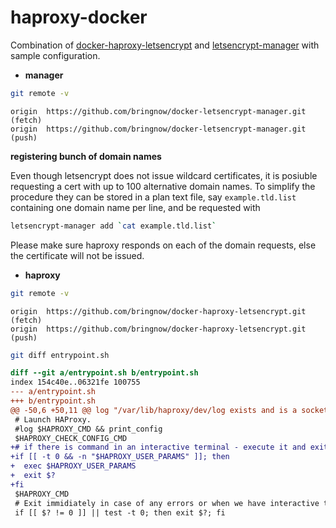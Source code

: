 # haproxy-docker
Combination of [docker-haproxy-letsencrypt](https://github.com/bringnow/docker-haproxy-letsencrypt) and [letsencrypt-manager](https://github.com/bringnow/docker-letsencrypt-manager) with sample configuration.

- **manager**
```sh
git remote -v
```

```
origin  https://github.com/bringnow/docker-letsencrypt-manager.git (fetch)
origin  https://github.com/bringnow/docker-letsencrypt-manager.git (push)
```

**registering bunch of domain names**

Even though letsencrypt does not issue wildcard certificates, it is posiuble requesting a cert with up to 100 alternative domain names. To simplify the procedure they can be stored in a plan text file, say ``example.tld.list`` containing one domain name per line, and be requested with

```sh
letsencrypt-manager add `cat example.tld.list`
```

Please make sure haproxy responds on each of the domain requests, else the certificate will not be issued.

- **haproxy**
```sh
git remote -v
```

```
origin  https://github.com/bringnow/docker-haproxy-letsencrypt.git (fetch)
origin  https://github.com/bringnow/docker-haproxy-letsencrypt.git (push)
```

```sh
git diff entrypoint.sh
```

```Diff
diff --git a/entrypoint.sh b/entrypoint.sh
index 154c40e..06321fe 100755
--- a/entrypoint.sh
+++ b/entrypoint.sh
@@ -50,6 +50,11 @@ log "/var/lib/haproxy/dev/log exists and is a socket."
 # Launch HAProxy.
 #log $HAPROXY_CMD && print_config
 $HAPROXY_CHECK_CONFIG_CMD
+# if there is command in an interactive terminal - execute it and exit
+if [[ -t 0 && -n "$HAPROXY_USER_PARAMS" ]]; then
+  exec $HAPROXY_USER_PARAMS
+  exit $?
+fi
 $HAPROXY_CMD
 # Exit immidiately in case of any errors or when we have interactive terminal
 if [[ $? != 0 ]] || test -t 0; then exit $?; fi
```
